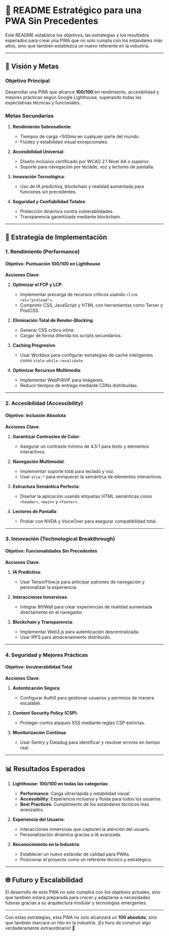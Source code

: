# 🌟 **README Estratégico para una PWA Sin Precedentes**

Este README establece los objetivos, las estrategias y los resultados esperados para crear una PWA que no solo cumpla con los estándares más altos, sino que también establezca un nuevo referente en la industria.

---

## 🔖 **Visión y Metas**

### **Objetivo Principal**
Desarrollar una PWA que alcance **100/100** en rendimiento, accesibilidad y mejores prácticas según Google Lighthouse, superando todas las expectativas técnicas y funcionales.

### **Metas Secundarias**
1. **Rendimiento Sobresaliente**:
   - Tiempos de carga <500ms en cualquier parte del mundo.
   - Fluidez y estabilidad visual excepcionales.

2. **Accesibilidad Universal**:
   - Diseño inclusivo certificado por WCAG 2.1 Nivel AA o superior.
   - Soporte para navegación por teclado, voz y lectores de pantalla.

3. **Innovación Tecnológica**:
   - Uso de IA predictiva, blockchain y realidad aumentada para funciones sin precedentes.

4. **Seguridad y Confiabilidad Totales**:
   - Protección dinámica contra vulnerabilidades.
   - Transparencia garantizada mediante blockchain.

---

## 🔄 **Estrategia de Implementación**

### **1. Rendimiento (Performance)**
#### **Objetivo: Puntuación 100/100 en Lighthouse**

**Acciones Clave**:
1. **Optimizar el FCP y LCP**:
   - Implementar precarga de recursos críticos usando `<link rel="preload">`.
   - Comprimir CSS, JavaScript y HTML con herramientas como Terser y PostCSS.

2. **Eliminación Total de Render-Blocking**:
   - Generar CSS crítico inline.
   - Cargar de forma diferida los scripts secundarios.

3. **Caching Progresivo**:
   - Usar Workbox para configurar estrategias de caché inteligentes como `stale-while-revalidate`.

4. **Optimizar Recursos Multimedia**:
   - Implementar WebP/AVIF para imágenes.
   - Reducir tiempos de entrega mediante CDNs distribuidas.

---

### **2. Accesibilidad (Accessibility)**
#### **Objetivo: Inclusión Absoluta**

**Acciones Clave**:
1. **Garantizar Contrastes de Color**:
   - Asegurar un contraste mínimo de 4.5:1 para texto y elementos interactivos.

2. **Navegación Multimodal**:
   - Implementar soporte total para teclado y voz.
   - Usar `aria-*` para enriquecer la semántica de elementos interactivos.

3. **Estructura Semántica Perfecta**:
   - Diseñar la aplicación usando etiquetas HTML semánticas como `<header>`, `<main>` y `<footer>`.

4. **Lectores de Pantalla**:
   - Probar con NVDA y VoiceOver para asegurar compatibilidad total.

---

### **3. Innovación (Technological Breakthrough)**
#### **Objetivo: Funcionalidades Sin Precedentes**

**Acciones Clave**:
1. **IA Predictiva**:
   - Usar TensorFlow.js para anticipar patrones de navegación y personalizar la experiencia.

2. **Interacciones Inmersivas**:
   - Integrar 8thWall para crear experiencias de realidad aumentada directamente en el navegador.

3. **Blockchain y Transparencia**:
   - Implementar Web3.js para autenticación descentralizada.
   - Usar IPFS para almacenamiento distribuido.

---

### **4. Seguridad y Mejores Prácticas**
#### **Objetivo: Invulnerabilidad Total**

**Acciones Clave**:
1. **Autenticación Segura**:
   - Configurar Auth0 para gestionar usuarios y permisos de manera escalable.

2. **Content Security Policy (CSP)**:
   - Proteger contra ataques XSS mediante reglas CSP estrictas.

3. **Monitorización Continua**:
   - Usar Sentry y Datadog para identificar y resolver errores en tiempo real.

---

## 📊 **Resultados Esperados**

1. **Lighthouse: 100/100 en todas las categorías**:
   - **Performance**: Carga ultrarrápida y estabilidad visual.
   - **Accessibility**: Experiencia inclusiva y fluida para todos los usuarios.
   - **Best Practices**: Cumplimiento de los estándares técnicos más avanzados.

2. **Experiencia del Usuario**:
   - Interacciones inmersivas que capturen la atención del usuario.
   - Personalización dinámica gracias a IA avanzada.

3. **Reconocimiento en la Industria**:
   - Establecer un nuevo estándar de calidad para PWAs.
   - Posicionar el proyecto como un referente técnico y estratégico.

---

## 🌐 **Futuro y Escalabilidad**
El desarrollo de esta PWA no solo cumplirá con los objetivos actuales, sino que también estará preparada para crecer y adaptarse a necesidades futuras gracias a su arquitectura modular y tecnologías emergentes.

---

Con estas estrategias, esta PWA no solo alcanzará un **100 absoluto**, sino que también marcará un hito en la industria. ¡Es hora de construir algo verdaderamente extraordinario! 🚀

